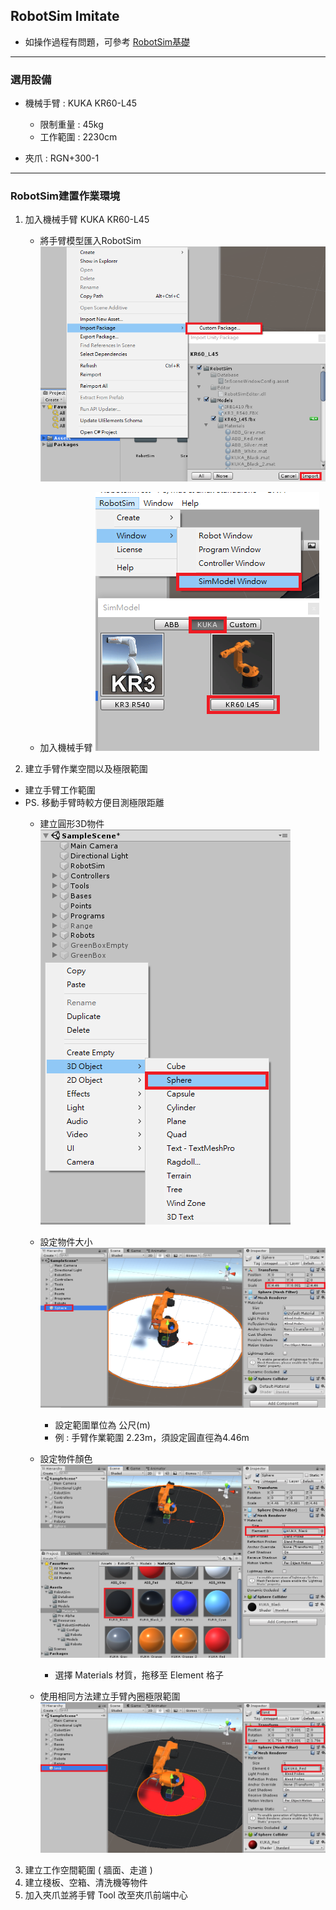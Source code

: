 ## RobotSim Imitate

- 如操作過程有問題，可參考 [RobotSim基礎](https://yazelin.github.io/usc2019-RobotSim/zh-tw/1RobotSimBasic.html)

---
### 選用設備

- 機械手臂 : KUKA KR60-L45
	- 限制重量 : 45kg
	- 工作範圍 : 2230cm
	
- 夾爪 : RGN+300-1

---
### RobotSim建置作業環境

1. 加入機械手臂 KUKA KR60-L45
	- 將手臂模型匯入RobotSim
		 ![Robot_Model](./image/RobotSim_Import_Model.png)
		 
	- 加入機械手臂 
		![Robot_Model](./image/RobotSim_Import_Robot.png)
		
2. 建立手臂作業空間以及極限範圍
- 建立手臂工作範圍      
- PS. 移動手臂時較方便目測極限距離
	- 建立圓形3D物件                                                                            
		![Robot_Model](./image/RobotSim_Add_Range_Sphere.png)
		
	- 設定物件大小                                                                                 
		![Robot_Model](./image/RobotSim_Range_Size.png)
		- 設定範圍單位為 公尺(m)
		- 例 : 手臂作業範圍 2.23m，須設定圓直徑為4.46m            
         
	- 設定物件顏色                                                                                   
		![Robot_Model](./image/RobotSim_Range_Color.png)
		- 選擇 Materials 材質，拖移至 Element 格子

	- 使用相同方法建立手臂內圈極限範圍
		![Robot_Model](./image/RobotSim_Add_Limit_Sphere.png)

3. 建立工作空間範圍 ( 牆面、走道 )
4. 建立棧板、空箱、清洗機等物件
5. 加入夾爪並將手臂 Tool 改至夾爪前端中心
<!--stackedit_data:
eyJoaXN0b3J5IjpbLTkwMzc4NzU1MywyMDQxMTY1MDgwLDI5ND
U0ODY2NCwtMTM0NjkyMDIxNCwyOTQ1NDg2NjQsMTE4NzY2Njcz
LC01OTk5NDMwNTQsMTQ3NTAwMTIyLDgxNDcwMjExNCwtMTQwMT
gzODAyNCwxNDM4MjQ1NzEzLDE0NzczNzQ5NjgsLTY5NzM3MzA4
NCwtMTQ2MTUxNzIzNywxODc2MTg1OTA0LDU4NDc3MjU1Myw1OD
g0OTc3NDMsLTE2Nzk5NDczMjYsMzAwNjc4ODUzLDI4NDg4NTQx
NF19
-->